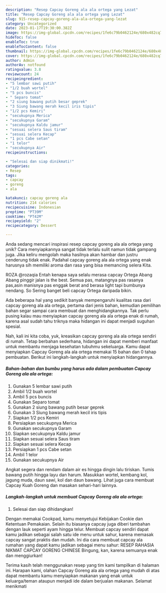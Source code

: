 ```yaml
---
description: "Resep Capcay Goreng ala ala ortega yang Lezat"
title: "Resep Capcay Goreng ala ala ortega yang Lezat"
slug: 915-resep-capcay-goreng-ala-ala-ortega-yang-lezat
category: Uncategorized
date: 2023-01-17T19:30:00.382Z
image: https://img-global.cpcdn.com/recipes/1fe6c79b0462124e/680x482cq70/capcay-goreng-ala-ala-ortega-foto-resep-utama.jpg
hideToc: false
enableToc: true
enableTocContent: false
thumbnail: https://img-global.cpcdn.com/recipes/1fe6c79b0462124e/680x482cq70/capcay-goreng-ala-ala-ortega-foto-resep-utama.jpg
cover: https://img-global.cpcdn.com/recipes/1fe6c79b0462124e/680x482cq70/capcay-goreng-ala-ala-ortega-foto-resep-utama.jpg
author: Admin
authorAv: notfound
ratingvalue: 3.8
reviewcount: 24
recipeingredient:
- "5 lembar sawi putih"
- "1/2 buah wortel"
- "5 pcs buncis"
- " Separo tomat"
- "2 siung bawang putih besar geprek"
- "3 Siung bawang merah kecil iris tipis"
- "1/2 pcs Kemiri"
- "secukupnya Merica"
- "secukupnya Garam"
- "secukupnya Kaldu jamur"
- "sesuai selera Saus tiram"
- "sesuai selera Kecap"
- "1 pcs Cabe setan"
- "1 telor"
- "secukupnya Air"
recipeinstructions:

- "Selesai dan siap dinikmati!"
categories:
- Resep
tags:
- capcay
- goreng
- ala

katakunci: capcay goreng ala 
nutrition: 214 calories
recipecuisine: Indonesian
preptime: "PT39M"
cooktime: "PT42M"
recipeyield: "2"
recipecategory: Dessert

---
```





Anda sedang mencari inspirasi resep capcay goreng ala ala ortega yang unik? Cara menyiapkannya sangat tidak terlalu sulit namun tidak gampang juga. Jika keliru mengolah maka hasilnya akan hambar dan justru cenderung tidak enak. Padahal capcay goreng ala ala ortega yang enak harusnya sih memiliki aroma dan rasa yang bisa memancing selera Kita.





ROZA @rozaqia Entah kenapa saya selalu merasa capcay Ortega Abang Abang pinggir jalan is the best. Semua pas, matangnya pas rasanya pas,asin manisnya pas enggak berat and berasa light tapi bumbunya nendang. So Sering banget beli capcay Ortega daripada bikin.

Ada beberapa hal yang sedikit banyak mempengaruhi kualitas rasa dari capcay goreng ala ala ortega, pertama dari jenis bahan, kemudian pemilihan bahan segar sampai cara membuat dan menghidangkannya. Tak perlu pusing kalau mau menyiapkan capcay goreng ala ala ortega enak di rumah, karena asal sudah tahu triknya maka hidangan ini dapat menjadi suguhan spesial.






Nah, kali ini kita coba, yuk, kreasikan capcay goreng ala ala ortega sendiri di rumah. Tetap berbahan sederhana, hidangan ini dapat memberi manfaat untuk membantu menjaga kesehatan tubuhmu sekeluarga. Kamu dapat menyiapkan Capcay Goreng ala ala ortega memakai 15 bahan dan 0 tahap pembuatan. Berikut ini langkah-langkah untuk menyiapkan hidangannya.

<!--inarticleads1-->

##### Bahan-bahan dan bumbu yang harus ada dalam pembuatan Capcay Goreng ala ala ortega:

1. Gunakan 5 lembar sawi putih
1. Ambil 1/2 buah wortel
1. Ambil 5 pcs buncis
1. Gunakan  Separo tomat
1. Gunakan 2 siung bawang putih besar geprek
1. Gunakan 3 Siung bawang merah kecil iris tipis
1. Siapkan 1/2 pcs Kemiri
1. Persiapkan secukupnya Merica
1. Gunakan secukupnya Garam
1. Siapkan secukupnya Kaldu jamur
1. Siapkan sesuai selera Saus tiram
1. Siapkan sesuai selera Kecap
1. Persiapkan 1 pcs Cabe setan
1. Ambil 1 telor
1. Gunakan secukupnya Air


Angkat segera dan rendam dalam air es hingga dingin lalu tiriskan. Tumis bawang putih hingga layu dan harum. Masukkan wortel, kembang kol, jagung muda, daun sawi, kol dan daun bawang. Lihat juga cara membuat Capcay Kuah Goreng dan masakan sehari-hari lainnya. 

<!--inarticleads2-->

##### Langkah-langkah untuk membuat Capcay Goreng ala ala ortega:


1. Selesai dan siap dihidangkan!

Dengan memakai Cookpad, kamu menyetujui Kebijakan Cookie dan Ketentuan Pemakaian. Selain itu biasanya capcay juga diberi tambahan dengan lauk seperti ayam hingga telur. Membuat capcay sendiri dapat kamu jadikan sebagai salah satu ide menu untuk sahur, karena memasak capcay sangat praktis dan mudah. Ini dia cara membuat capcay ala rumahan yang dapat kamu jadikan sebagai menu sahur: RESEP RAHASIA NIKMAT CAPCAY GORENG CHINESE Bingung, kan, karena semuanya enak dan menggiurkan! 

Terima kasih telah menggunakan resep yang tim kami tampilkan di halaman ini. Harapan kami, olahan Capcay Goreng ala ala ortega yang mudah di atas dapat membantu kamu menyiapkan makanan yang enak untuk keluarga/teman ataupun menjadi ide dalam berjualan makanan. Selamat menikmati
